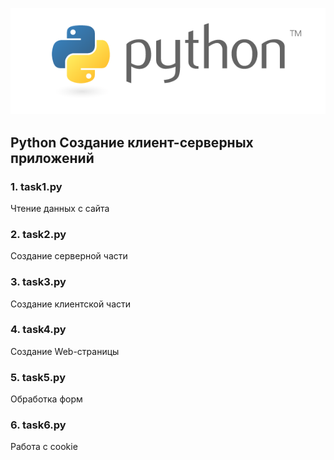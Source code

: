 <img src="..\test.png"><br>

## Python Создание клиент-серверных приложений 
### 1. task1.py 
Чтение данных с сайта

### 2. task2.py 
Создание серверной части

### 3. task3.py 
Создание клиентской части

### 4. task4.py 
Создание Web-страницы

### 5. task5.py
Обработка форм

### 6. task6.py
Работа с cookie











